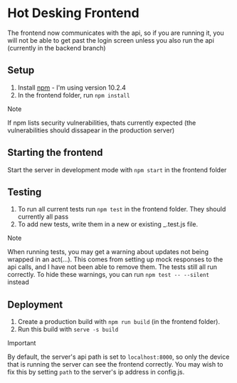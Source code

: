# Hot Desking Frontend

The frontend now communicates with the api, so if you are running it, you will not be able to get past the login screen unless you also run the api (currently in the backend branch)

## Setup

1. Install [npm](https://www.npmjs.com/package/npm) - I'm using version 10.2.4
2. In the frontend folder, run `npm install`

> [!NOTE]
> If npm lists security vulnerabilities, thats currently expected (the vulnerabilities should dissapear in the production server)

## Starting the frontend

  Start the server in development mode with `npm start` in the frontend folder

## Testing

1. To run all current tests run `npm test` in the frontend folder. They should currently all pass
2. To add new tests, write them in a new or existing _.test.js file.

> [!NOTE]
> When running tests, you may get a warning about updates not being wrapped in an act(...).
> This comes from setting up mock responses to the api calls, and I have not been able to remove them.
> The tests still all run correctly.
> To hide these warnings, you can run `npm test -- --silent` instead

## Deployment

1. Create a production build with `npm run build` (in the frontend folder).
2. Run this build with `serve -s build`

> [!IMPORTANT]
> By default, the server's api path is set to `localhost:8000`, so only the device that is running the server can see the frontend correctly. You may wish to fix this by setting `path` to the server's ip address in config.js.
